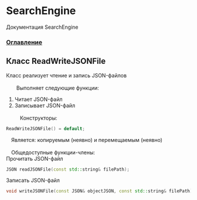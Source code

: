 
# SearchEngine
Документация SearchEngine

### [Оглавление](../index.md)

## Класс ReadWriteJSONFile
Класс реализует чтение и запись JSON-файлов\
\
&emsp;&emsp;Выполняет следующие функции:
		
1. Читает JSON-файл
2. Записывает JSON-файл\
\
&emsp;Конструкторы:
```cpp
ReadWriteJSONFile() = default;
```
&emsp;Является: копируемым (неявно) и перемещаемым (неявно)\
\
&emsp;Общедоступные функции-члены:\
Прочитать JSON-файл
```cpp
JSON readJSONFile(const std::string& filePath);
```
Записать JSON-файл
```cpp
void writeJSONFile(const JSON& objectJSON, const std::string& filePath);
```
